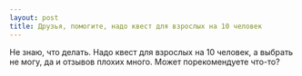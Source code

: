 ```yaml
---
layout: post 
title: Друзья, помогите, надо квест для взрослых на 10 человек 
--- 
```

Не знаю, что делать. Надо квест для взрослых на 10 человек, а выбрать не могу, да и отзывов плохих много. Может порекомендуете что-то?